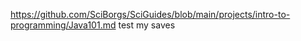 https://github.com/SciBorgs/SciGuides/blob/main/projects/intro-to-programming/Java101.md  test my saves